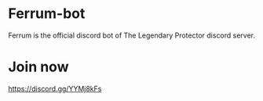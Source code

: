 # Ferrum-bot
Ferrum is the official discord bot of The Legendary Protector discord server.
# Join now
https://discord.gg/YYMj8kFs